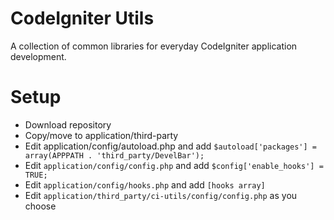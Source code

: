 # CodeIgniter Utils

A collection of common libraries for everyday CodeIgniter application development.

# Setup
+ Download repository
+ Copy/move to application/third-party
+ Edit application/config/autoload.php  and add `$autoload['packages'] = array(APPPATH . 'third_party/DevelBar');`
+ Edit `application/config/config.php` and add `$config['enable_hooks'] = TRUE;`
+ Edit `application/config/hooks.php` and add `[hooks array]`
+ Edit `application/third_party/ci-utils/config/config.php` as you choose
